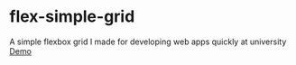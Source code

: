 # flex-simple-grid
A simple flexbox grid I made for developing web apps quickly at university
[Demo](https://jamieomaguire.github.io/flex-simple-grid/)
